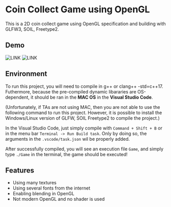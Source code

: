 
# Coin Collect Game using OpenGL

 This is a 2D coin collect game using OpenGL specification and building with GLFW3, SOIL, Freetype2.
 


## Demo
![LINK](Demo.gif)
![LINK](https://imgur.com/a/nxJM0bd)


## Environment

To run this project, you will need to compile in g++ or clang++ -std=c++17.
Futhermore, because the pre-compiled dynamic libararies are OS-dependent, it should be ran in the __MAC OS__ in the __Visual Studio Code__.

(Unfortunately, if TAs are not using MAC, then you are not able to use the following command to run this project. However, it is possible to install the Windows/Linux version of GLFW, SOIL Freetype2 to compile the project.)

In the Visual Studio Code, just simply compile with `Command + Shift + B` or in the menu bar `Terminal -> Run Build task`.
Only by doing so, the arguments in the `.vscode/task.json` wil be properly added. 

After successfully compiled, you will see an execution file `Game`, and simply type `./Game` in the terminal, the game should be executed!


## Features

- Using many textures
- Using several fonts from the internet
- Enabling blending in OpenGL
- Not modern OpenGL and no shader is used
